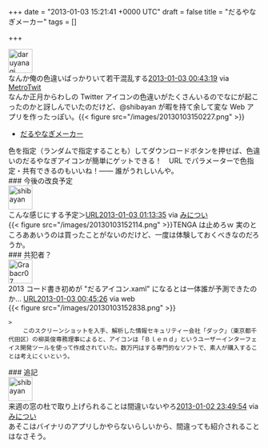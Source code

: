 
+++
date = "2013-01-03 15:21:41 +0000 UTC"
draft = false
title = "だるやなぎメーカー"
tags = []

+++
<div class="twitter-detail twitter-detail-left"><div class="twitter-detail-user"><a class="twitter-user-screen-name" href="http://twitter.com/daruyanagi"><img src="http://a0.twimg.com/profile_images/2997026039/5ede69f65eb9e2d89daa067fd3b2d88d_normal.png" alt="daruyanagi" height="48" width="48"/></a></div><div class="twitter-detail-tweet">      なんか俺の色違いばっかりいて若干混乱する<a href="http://twitter.com/daruyanagi/status/286497912966483969" class="twitter-detail-info-permalink"><span class="twitter-detail-info-date">2013-01-03</span> <span class="twitter-detail-info-time">00:43:19</span></a> <span class="twitter-detail-info-source">via <a href="http://www.metrotwit.com/" rel="nofollow">MetroTwit</a></span></div></div>なんか正月からわしの Twitter アイコンの色違いがたくさんいるのでなにが起こったのかと訝しんでいたのだけど、@shibayan が暇を持て余して変な Web アプリを作ったっぽい。{{< figure src="/images/20130103150227.png"  >}}

<ul>
<li><a href="http://daruyanagi.azurewebsites.net/">だるやなぎメーカー</a></li>
</ul>色を指定（ランダムで指定することも）してダウンロードボタンを押せば、色違いのだるやなぎアイコンが簡単にゲットできる！　URL でパラメーターで色指定・共有できるのもいいね！―― 誰がうれしいんや。

<div class="section">
    ### 今後の改良予定
    <div class="twitter-detail twitter-detail-left"><div class="twitter-detail-user"><a class="twitter-user-screen-name" href="http://twitter.com/shibayan"><img src="http://a0.twimg.com/profile_images/3053951108/01610bc0e1a7373007e2dd9b6ce261db_normal.png" alt="shibayan" height="48" width="48"/></a></div><div class="twitter-detail-tweet">      こんな感じにする予定＞<a class="twitter-tweet-url" href="http://t.co/Q1U1Kx0T" target="_top"><span>URL</span></a><a href="http://twitter.com/shibayan/status/286505529176645633" class="twitter-detail-info-permalink"><span class="twitter-detail-info-date">2013-01-03</span> <span class="twitter-detail-info-time">01:13:35</span></a> <span class="twitter-detail-info-source">via <a href="http://www.s-software.net/" rel="nofollow">みについ</a></span></div></div>{{< figure src="/images/20130103152114.png"  >}}TENGA は止めろｗ 実のところああいうのは買ったことがないのだけど、一度は体験しておくべきなのだろうか。

</div>
<div class="section">
    ### 共犯者？
    <div class="twitter-detail twitter-detail-left"><div class="twitter-detail-user"><a class="twitter-user-screen-name" href="http://twitter.com/Grabacr07"><img src="http://a0.twimg.com/profile_images/3056173139/2f8aac555e84f9fedb5de6f1dc87c46d_normal.png" alt="Grabacr07" height="48" width="48"/></a></div><div class="twitter-detail-tweet">      2013 コード書き初めが "だるアイコン.xaml" になるとは一体誰が予測できたのか… <a class="twitter-tweet-url" href="http://t.co/cLSDLOEg" target="_top"><span>URL</span></a><a href="http://twitter.com/Grabacr07/status/286498438844129281" class="twitter-detail-info-permalink"><span class="twitter-detail-info-date">2013-01-03</span> <span class="twitter-detail-info-time">00:45:26</span></a> <span class="twitter-detail-info-source">via web</span></div></div>{{< figure src="/images/20130103152838.png"  >}}

    >
        このスクリーンショットを入手、解析した情報セキュリティー会社「ダック」（東京都千代田区）の柳英俊専務理事によると、アイコンは「Ｂｌｅｎｄ」というユーザーインターフェイス開発ツールを使って作成されていた。数万円はする専門的なソフトで、素人が購入することは考えにくいという。

    

</div>
<div class="section">
    ### 追記
    <div class="twitter-detail twitter-detail-left"><div class="twitter-detail-user"><a class="twitter-user-screen-name" href="http://twitter.com/shibayan"><img src="http://a0.twimg.com/profile_images/3053951108/01610bc0e1a7373007e2dd9b6ce261db_normal.png" alt="shibayan" height="48" width="48"/></a></div><div class="twitter-detail-tweet">      来週の窓の杜で取り上げられることは間違いないやろ<a href="http://twitter.com/shibayan/status/286484467915321344" class="twitter-detail-info-permalink"><span class="twitter-detail-info-date">2013-01-02</span> <span class="twitter-detail-info-time">23:49:54</span></a> <span class="twitter-detail-info-source">via <a href="http://www.s-software.net/" rel="nofollow">みについ</a></span></div></div>あそこはバイナリのアプリしかやらないらしいから、間違っても紹介されることはなさそう。

</div>

